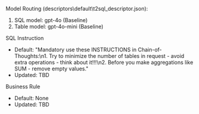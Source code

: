 Model Routing (descriptors\default\t2sql_descriptor.json):
1. SQL model: gpt-4o (Baseline)
2. Table model: gpt-4o-mini (Baseline)

SQL Instruction
- Default: "Mandatory use these INSTRUCTIONS in Chain-of-Thoughts:\n1. Try to minimize the number of tables in request - avoid extra operations - think about it!!!\n2. Before you make aggregations like SUM - remove empty values."
- Updated: TBD

Business Rule
- Default: None
- Updated: TBD

